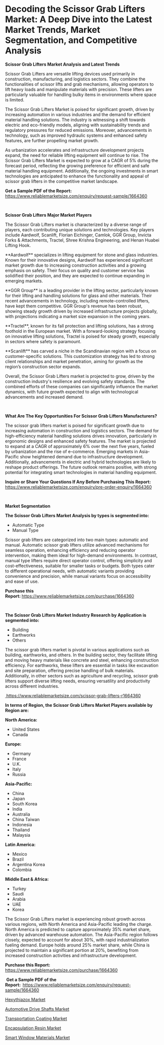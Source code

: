 <p><h1>Decoding the Scissor Grab Lifters Market: A Deep Dive into the Latest Market Trends, Market Segmentation, and Competitive Analysis</h1></p><p><strong>Scissor Grab Lifters Market Analysis and Latest Trends</strong></p>
<p><p>Scissor Grab Lifters are versatile lifting devices used primarily in construction, manufacturing, and logistics sectors. They combine the functionalities of scissor lifts and grab mechanisms, allowing operators to lift heavy loads and manipulate materials with precision. These lifters are particularly valuable for handling bulky items in environments where space is limited.</p><p>The Scissor Grab Lifters Market is poised for significant growth, driven by increasing automation in various industries and the demand for efficient material handling solutions. The industry is witnessing a shift towards electric and eco-friendly models, aligning with sustainability trends and regulatory pressures for reduced emissions. Moreover, advancements in technology, such as improved hydraulic systems and enhanced safety features, are further propelling market growth.</p><p>As urbanization accelerates and infrastructure development projects expand, the need for reliable lifting equipment will continue to rise. The Scissor Grab Lifters Market is expected to grow at a CAGR of 5% during the forecast period, reflecting the growing preference for efficient and safe material handling equipment. Additionally, the ongoing investments in smart technologies are anticipated to enhance the functionality and appeal of scissor grab lifters in the competitive market landscape.</p></p>
<p><strong>Get a Sample PDF of the Report:&nbsp;</strong> <a href="https://www.reliablemarketsize.com/enquiry/request-sample/1664360?utm_campaign=1836&utm_medium=2&utm_source=Github&utm_content=ia&utm_term=09122024&utm_id=scissor-grab-lifters">https://www.reliablemarketsize.com/enquiry/request-sample/1664360</a></p>
<p>&nbsp;</p>
<p><strong>Scissor Grab Lifters Major Market Players</strong></p>
<p><p>The Scissor Grab Lifters market is characterized by a diverse range of players, each contributing unique solutions and technologies. Key players include Aardwolf, Scanlift, Florian Eichinger, Camlok, GGR Group, Invicta Forks & Attachments, Tractel, Shree Krishna Engineering, and Henan Huabei Lifting Hook.</p><p>**Aardwolf** specializes in lifting equipment for stone and glass industries. Known for their innovative designs, Aardwolf has experienced significant market growth due to increasing construction activities and a growing emphasis on safety. Their focus on quality and customer service has solidified their position, and they are expected to continue expanding in emerging markets.</p><p>**GGR Group** is a leading provider in the lifting sector, particularly known for their lifting and handling solutions for glass and other materials. Their recent advancements in technology, including remote-controlled lifters, have kept them competitive. GGR Group's revenue has been robust, showing steady growth driven by increased infrastructure projects globally, with projections indicating a market size expansion in the coming years.</p><p>**Tractel**, known for its fall protection and lifting solutions, has a strong foothold in the European market. With a forward-looking strategy focusing on innovative lifting solutions, Tractel is poised for steady growth, especially in sectors where safety is paramount.</p><p>**Scanlift** has carved a niche in the Scandinavian region with a focus on customer-specific solutions. This customization strategy has led to strong client relationships and market penetration, aiming for growth as the region’s construction sector expands.</p><p>Overall, the Scissor Grab Lifters market is projected to grow, driven by the construction industry's resilience and evolving safety standards. The combined efforts of these companies can significantly influence the market dynamics, with future growth expected to align with technological advancements and increased demand.</p></p>
<p>&nbsp;</p>
<p><strong>What Are The Key Opportunities For Scissor Grab Lifters Manufacturers?</strong></p>
<p><p>The scissor grab lifters market is poised for significant growth due to increasing automation in construction and logistics sectors. The demand for high-efficiency material handling solutions drives innovation, particularly in ergonomic designs and enhanced safety features. The market is projected to expand at a CAGR of approximately 6% over the next five years, fueled by urbanization and the rise of e-commerce. Emerging markets in Asia-Pacific show heightened demand due to infrastructure development. Additionally, advancements in electric and hybrid technologies are likely to reshape product offerings. The future outlook remains positive, with strong potential for integrating smart technologies in material handling equipment.</p></p>
<p><strong>Inquire or Share Your Questions If Any Before Purchasing This Report:</strong> <a href="https://www.reliablemarketsize.com/enquiry/pre-order-enquiry/1664360?utm_campaign=1836&utm_medium=2&utm_source=Github&utm_content=ia&utm_term=09122024&utm_id=scissor-grab-lifters">https://www.reliablemarketsize.com/enquiry/pre-order-enquiry/1664360</a></p>
<p>&nbsp;</p>
<p><strong>Market Segmentation</strong></p>
<p><strong>The Scissor Grab Lifters Market Analysis by types is segmented into:</strong></p>
<p><ul><li>Automatic Type</li><li>Manual Type</li></ul></p>
<p><p>Scissor grab lifters are categorized into two main types: automatic and manual. Automatic scissor grab lifters utilize advanced mechanisms for seamless operation, enhancing efficiency and reducing operator intervention, making them ideal for high-demand environments. In contrast, manual type lifters require direct operator control, offering simplicity and cost-effectiveness, suitable for smaller tasks or budgets. Both types cater to different operational needs, with automatic variants providing convenience and precision, while manual variants focus on accessibility and ease of use.</p></p>
<p><strong>Purchase this Report:&nbsp;</strong><a href="https://www.reliablemarketsize.com/purchase/1664360?utm_campaign=1836&utm_medium=2&utm_source=Github&utm_content=ia&utm_term=09122024&utm_id=scissor-grab-lifters">https://www.reliablemarketsize.com/purchase/1664360</a></p>
<p>&nbsp;</p>
<p><strong>The Scissor Grab Lifters Market Industry Research by Application is segmented into:</strong></p>
<p><ul><li>Building</li><li>Earthworks</li><li>Others</li></ul></p>
<p><p>The scissor grab lifters market is pivotal in various applications such as building, earthworks, and others. In the building sector, they facilitate lifting and moving heavy materials like concrete and steel, enhancing construction efficiency. For earthworks, these lifters are essential in tasks like excavation and site preparation, offering precise handling of bulk materials. Additionally, in other sectors such as agriculture and recycling, scissor grab lifters support diverse lifting needs, ensuring versatility and productivity across different industries.</p></p>
<p><a href="https://www.reliablemarketsize.com/scissor-grab-lifters-r1664360?utm_campaign=1836&utm_medium=2&utm_source=Github&utm_content=ia&utm_term=09122024&utm_id=scissor-grab-lifters">&nbsp;https://www.reliablemarketsize.com/scissor-grab-lifters-r1664360</a></p>
<p><strong>In terms of Region, the Scissor Grab Lifters Market Players available by Region are:</strong></p>
<p>
    <p> <strong> North America: </strong>
        <ul>
            <li>United States</li>
            <li>Canada</li>
        </ul>
        </p> 
    <p> <strong> Europe: </strong>
        <ul>
            <li>Germany</li>
            <li>France</li>
            <li>U.K.</li>
            <li>Italy</li>
            <li>Russia</li>
        </ul>
        </p> 
    <p> <strong> Asia-Pacific: </strong>
        <ul>
            <li>China</li>
            <li>Japan</li>
            <li>South Korea</li>
            <li>India</li>
            <li>Australia</li>
            <li>China Taiwan</li>
            <li>Indonesia</li>
            <li>Thailand</li>
            <li>Malaysia</li>
        </ul>
        </p> 
    <p> <strong> Latin America: </strong>
        <ul>
            <li>Mexico</li>
            <li>Brazil</li>
            <li>Argentina Korea</li>
            <li>Colombia</li>
        </ul>
        </p> 
    <p> <strong> Middle East & Africa: </strong>
        <ul>
            <li>Turkey</li>
            <li>Saudi</li>
            <li>Arabia</li>
            <li>UAE</li>
            <li>Korea</li>
        </ul>
    </p>
    </p>
<p><p>The Scissor Grab Lifters market is experiencing robust growth across various regions, with North America and Asia-Pacific leading the charge. North America is predicted to capture approximately 35% market share, driven by advanced warehouse automation. The Asia-Pacific region follows closely, expected to account for about 30%, with rapid industrialization fueling demand. Europe holds around 25% market share, while China is projected to maintain a significant portion at 20%, benefiting from increased construction activities and infrastructure development.</p></p>
<p><strong>Purchase this Report: </strong><a href="https://www.reliablemarketsize.com/purchase/1664360?utm_campaign=1836&utm_medium=2&utm_source=Github&utm_content=ia&utm_term=09122024&utm_id=scissor-grab-lifters">https://www.reliablemarketsize.com/purchase/1664360</a></p>
<p>&nbsp;<strong>Get a Sample PDF of the Report:&nbsp;&nbsp;</strong><a href="https://www.reliablemarketsize.com/enquiry/request-sample/1664360?utm_campaign=1836&utm_medium=2&utm_source=Github&utm_content=ia&utm_term=09122024&utm_id=scissor-grab-lifters">https://www.reliablemarketsize.com/enquiry/request-sample/1664360</a></p>
<p><strong></strong></p>
<p><p><a href="https://www.linkedin.com/pulse/hexythiazox-market-analysis-trends-share-sales-size-hbxof?utm_campaign=1836&utm_medium=2&utm_source=Github&utm_content=ia&utm_term=09122024&utm_id=scissor-grab-lifters">Hexythiazox Market</a></p><p><a href="https://www.linkedin.com/pulse/impact-change-trends-global-automotive-drive-shafts-market-0aawe?utm_campaign=1836&utm_medium=2&utm_source=Github&utm_content=ia&utm_term=09122024&utm_id=scissor-grab-lifters">Automotive Drive Shafts Market</a></p><p><a href="https://www.linkedin.com/pulse/transportation-coating-market-forecast-2024-2031-trends-dyq4f?utm_campaign=1836&utm_medium=2&utm_source=Github&utm_content=ia&utm_term=09122024&utm_id=scissor-grab-lifters">Transportation Coating Market</a></p><p><a href="https://www.linkedin.com/pulse/encapsulation-resin-market-evaluation-leading-players-organization-zcarf?utm_campaign=1836&utm_medium=2&utm_source=Github&utm_content=ia&utm_term=09122024&utm_id=scissor-grab-lifters">Encapsulation Resin Market</a></p><p><a href="https://www.linkedin.com/pulse/north-americas-smart-window-materials-market-size-share-trends-4yzhf?utm_campaign=1836&utm_medium=2&utm_source=Github&utm_content=ia&utm_term=09122024&utm_id=scissor-grab-lifters">Smart Window Materials Market</a></p></p>